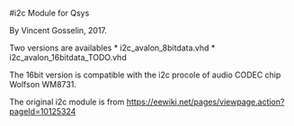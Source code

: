 #i2c Module for Qsys

By Vincent Gosselin, 2017.

Two versions are availables
	* i2c_avalon_8bitdata.vhd
	* i2c_avalon_16bitdata_TODO.vhd

The 16bit version is compatible with the i2c procole of audio CODEC chip Wolfson WM8731.

The original i2c module is from https://eewiki.net/pages/viewpage.action?pageId=10125324

